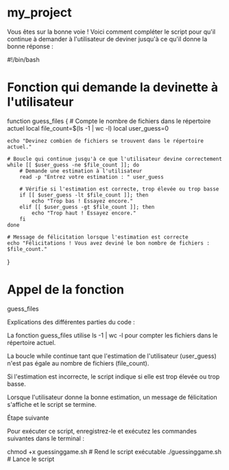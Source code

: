 # my_project
Vous êtes sur la bonne voie ! Voici comment compléter le script pour qu'il continue à demander à l'utilisateur de deviner jusqu'à ce qu'il donne la bonne réponse :

#!/bin/bash

# Fonction qui demande la devinette à l'utilisateur
function guess_files {
    # Compte le nombre de fichiers dans le répertoire actuel
    local file_count=$(ls -1 | wc -l)
    local user_guess=0

    echo "Devinez combien de fichiers se trouvent dans le répertoire actuel."

    # Boucle qui continue jusqu'à ce que l'utilisateur devine correctement
    while [[ $user_guess -ne $file_count ]]; do
        # Demande une estimation à l'utilisateur
        read -p "Entrez votre estimation : " user_guess

        # Vérifie si l'estimation est correcte, trop élevée ou trop basse
        if [[ $user_guess -lt $file_count ]]; then
            echo "Trop bas ! Essayez encore."
        elif [[ $user_guess -gt $file_count ]]; then
            echo "Trop haut ! Essayez encore."
        fi
    done

    # Message de félicitation lorsque l'estimation est correcte
    echo "Félicitations ! Vous avez deviné le bon nombre de fichiers : $file_count."
}

# Appel de la fonction
guess_files

Explications des différentes parties du code :

La fonction guess_files utilise ls -1 | wc -l pour compter les fichiers dans le répertoire actuel.

La boucle while continue tant que l'estimation de l'utilisateur (user_guess) n'est pas égale au nombre de fichiers (file_count).

Si l'estimation est incorrecte, le script indique si elle est trop élevée ou trop basse.

Lorsque l'utilisateur donne la bonne estimation, un message de félicitation s'affiche et le script se termine.


Étape suivante

Pour exécuter ce script, enregistrez-le et exécutez les commandes suivantes dans le terminal :

chmod +x guessinggame.sh   # Rend le script exécutable
./guessinggame.sh          # Lance le script
